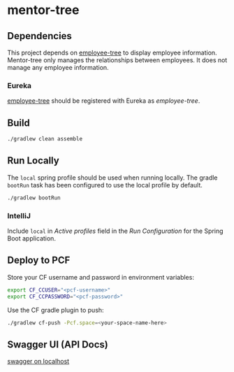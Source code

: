 # mentor-tree

## Dependencies
This project depends on [employee-tree](https://github.com/nppatel4/employee-tree) to display employee information. Mentor-tree only manages the relationships between employees. It does not manage any employee information.

### Eureka
[employee-tree](https://github.com/nppatel4/employee-tree) should be registered with Eureka as *employee-tree*.

## Build
```bash
./gradlew clean assemble
```

## Run Locally
The `local` spring profile should be used when running locally. The gradle `bootRun` task has been configured to use the local profile by default.
```bash
./gradlew bootRun
```
### IntelliJ
Include `local` in *Active profiles* field in the *Run Configuration* for the Spring Boot application.

## Deploy to PCF
Store your CF username and password in environment variables:
```bash
export CF_CCUSER="<pcf-username>"
export CF_CCPASSWORD="<pcf-password>"
```
Use the CF gradle plugin to push:
```bash
./gradlew cf-push -Pcf.space=<your-space-name-here>
```

## Swagger UI (API Docs)
[swagger on localhost](http://localhost:8081/swagger-ui.html)
